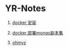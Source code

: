 # YR-Notes

1. [docker 安装](./docker/docker-install.md)

2. [docker 部署mongo副本集](./docker-compose/deploy-a-replica-set-mongodb/deploy-a-replica-set-mongodb.md)
3. [ohmyz](https://ohmyz.sh) 

